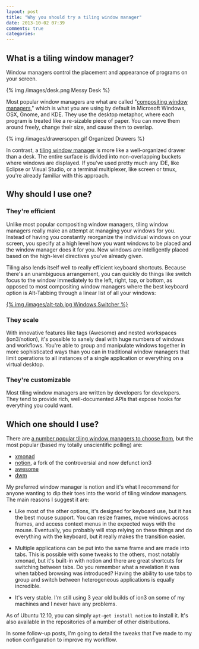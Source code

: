 ```yaml
---
layout: post
title: "Why you should try a tiling window manager"
date: 2013-10-02 07:39
comments: true
categories: 
---
```

## What is a tiling window manager?

Window managers control the placement and appearance of programs on your screen.

{% img /images/desk.png Messy Desk %}

Most popular window managers are what are called "[compositing window managers](http://en.wikipedia.org/wiki/Compositing_window_manager)," which is what you are using by default in Microsoft Windows, OSX, Gnome, and KDE. They use the desktop metaphor, where each program is treated like a re-sizable piece of paper. You can move them around freely, change their size, and cause them to overlap.

{% img /images/drawersopen.gif Organized Drawers %}

In contrast, a [tiling window manager](http://en.wikipedia.org/wiki/Tiling_window_manager) is more like a well-organized drawer than a desk. The entire surface is divided into non-overlapping buckets where windows are displayed. If you've used pretty much any IDE, like Eclipse or Visual Studio, or a terminal multiplexer, like screen or tmux, you're already familiar with this approach.
## Why should I use one?
### They're efficient

Unlike most popular compositing window managers, tiling window managers really make an attempt at managing your windows for you. Instead of having you constantly reorganize the individual windows on your screen, you specify at a high level how you want windows to be placed and the window manager does it for you. New windows are intelligently placed based on the high-level directives you've already given.

Tiling also lends itself well to really efficient keyboard shortcuts. Because there's an unambiguous arrangement, you can quickly do things like switch focus to the window immediately to the left, right, top, or bottom, as opposed to most compositing window managers where the best keyboard option is Alt-Tabbing through a linear list of all your windows:

[{% img /images/alt-tab.jpg Windows Switcher %}](http://blogs.technet.com/b/drey/archive/2010/01/04/windows-7-what-happens-with-a-lot-of-windows-and-alt-tab.aspx)

### They scale

With innovative features like tags (Awesome) and nested workspaces (ion3/notion), it's possible to sanely deal with huge numbers of windows and workflows. You're able to group and manipulate windows together in more sophisticated ways than you can in traditional window managers that limit operations to all instances of a single application or everything on a virtual desktop.
### They're customizable

Most tiling window managers are written by developers for developers. They tend to provide rich, well-documented APIs that expose hooks for everything you could want.

## Which one should I use?

There are [a number popular tiling window managers to choose from](http://en.wikipedia.org/wiki/Tiling_window_manager#List_of_tiling_window_managers_for_X), but the most popular (based my totally unscientific polling) are:

- [xmonad](http://xmonad.org/)
- [notion](http://notion.sourceforge.net/), a fork of the controversial and now defunct ion3
- [awesome](http://awesome.naquadah.org/)
- [dwm](http://dwm.suckless.org/)

My preferred window manager is notion and it's what I recommend for anyone wanting to dip their toes into the world of tiling window managers. The main reasons I suggest it are:

- Like most of the other options, it's designed for keyboard use, but it has the best mouse support. You can resize frames, move windows across frames, and access context menus in the expected ways with the mouse. Eventually, you probably will stop relying on these things and do everything with the keyboard, but it really makes the transition easier.

- Multiple applications can be put into the same frame and are made into tabs. This is possible with some tweaks to the others, most notably xmonad, but it's built-in with notion and there are great shortcuts for switching between tabs. Do you remember what a revelation it was when tabbed browsing was introduced? Having the ability to use tabs to group and switch between heterogeneous applications is equally incredible.

- It's very stable. I'm still using 3 year old builds of ion3 on some of my machines and I never have any problems.

As of Ubuntu 12.10, you can simply `apt-get install notion` to install it. It's also available in the repositories of a number of other distributions.

In some follow-up posts, I'm going to detail the tweaks that I've made to my notion configuration to improve my workflow.